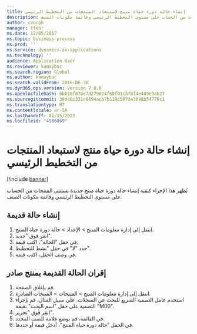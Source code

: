 ```yaml
---
title: إنشاء حالة دورة حياة منتج لاستبعاد المنتجات من التخطيط الرئيسي
description: يُظهر هذا الإجراء كيفية إنشاء حالة دورة حياة منتج جديدة تستثني المنتجات من الحساب على مستوى التخطيط الرئيسي وقائمة مكونات الصنف.
author: cvocph
manager: tfehr
ms.date: 12/05/2017
ms.topic: business-process
ms.prod: ''
ms.service: dynamics-ax-applications
ms.technology: ''
audience: Application User
ms.reviewer: kamaybac
ms.search.region: Global
ms.author: kamaybac
ms.search.validFrom: 2016-06-30
ms.dyn365.ops.version: Version 7.0.0
ms.openlocfilehash: 6bb18f876e7d279624f60f01c5fbf4e449e9ab27
ms.sourcegitcommit: 38d40c331c8894acb7b119c5073e3088b54776c1
ms.translationtype: HT
ms.contentlocale: ar-SA
ms.lasthandoff: 01/15/2021
ms.locfileid: "4986869"
---
```

# <a name="create-a-product-lifecycle-state-to-exclude-products-from-master-planning"></a>إنشاء حالة دورة حياة منتج لاستبعاد المنتجات من التخطيط الرئيسي

[!include [banner](../../includes/banner.md)]

يُظهر هذا الإجراء كيفية إنشاء حالة دورة حياة منتج جديدة تستثني المنتجات من الحساب على مستوى التخطيط الرئيسي وقائمة مكونات الصنف.


## <a name="create-an-obsolete-state"></a>إنشاء حالة قديمة
1. انتقل إلى إدارة معلومات المنتج > الإعداد > حالة دورة حياة المنتج.
2. انقر فوق "جديد".
3. في حقل "الحالة"، اكتب قيمة.
4. حدد "لا" في حقل "نشط للتخطيط‬".
5. في وصف الحقل، اكتب قيمة.

## <a name="associate-the-obsolete-state-to-a-released-product"></a>إقران الحالة القديمة بمنتج صادر
1. قم بإغلاق الصفحة.
2. انتقل إلى إدارة معلومات المنتج > المنتجات > المنتجات الصادرة.
3. استخدم عامل التصفية السريع للبحث عن السجلات. على سبيل المثال، قم بإجراء التصفية على حقل "اسم البحث" بقيمة "M00".
4. انقر فوق "تحرير".
5. في القائمة، قم بوضع علامة للصف المحدد.
6. في الحقل "حالة دورة حياة المنتج"، أدخل قيمة أو حددها.


